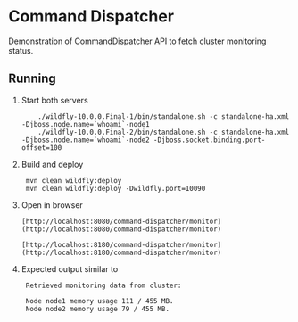Command Dispatcher
==================

Demonstration of CommandDispatcher API to fetch cluster monitoring status.

Running
-------


1. Start both servers

           ./wildfly-10.0.0.Final-1/bin/standalone.sh -c standalone-ha.xml -Djboss.node.name=`whoami`-node1
           ./wildfly-10.0.0.Final-2/bin/standalone.sh -c standalone-ha.xml -Djboss.node.name=`whoami`-node2 -Djboss.socket.binding.port-offset=100

2. Build and deploy

        mvn clean wildfly:deploy
        mvn clean wildfly:deploy -Dwildfly.port=10090

3. Open in browser

       [http://localhost:8080/command-dispatcher/monitor](http://localhost:8080/command-dispatcher/monitor)

       [http://localhost:8180/command-dispatcher/monitor](http://localhost:8180/command-dispatcher/monitor)

4. Expected output similar to

        Retrieved monitoring data from cluster:

        Node node1 memory usage 111 / 455 MB.
        Node node2 memory usage 79 / 455 MB.
